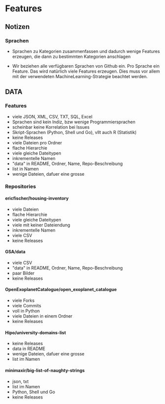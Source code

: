 # Features

## Notizen
### Sprachen
- Sprachen zu Kategorien zusammenfassen und dadurch wenige Features erzeugen, die dann zu bestimmten Kategorien 
anschlagen

- Wir beziehen alle verfügbaren Sprachen von Github ein. Pro Sprache ein Feature. Das wird natürlich viele Features 
erzeugen. Dies muss vor allem mit der verwendeten MachineLearning-Strategie beachtet werden.


## DATA
### Features
- viele JSON, XML, CSV, TXT, SQL, Excel
- Sprachen sind kein Indiz, bzw wenige Programmiersprachen
- scheinbar keine Korrelation bei Issues
- Skript-Sprachen (Python, Shell und Go), vllt auch R (Statistik)
- keine Releases
- viele Dateien pro Ordner
- flache Hierarchie
- viele gleiche Dateitypen
- inkrementelle Namen
- "data" in README, Ordner, Name, Repo-Beschreibung
- list in Namen
- wenige Dateien, dafuer eine grosse


### Repositories
#### ericfischer/housing-inventory
- viele Dateien
- flache Hierarchie
- viele gleiche Dateitypen
- viele mit keiner Dateiendung
- inkrementelle Namen
- viele CSV
- keine Releases

#### GSA/data
- viele CSV
- "data" in README, Ordner, Name, Repo-Beschreibung
- paar Bilder
- keine Releases

#### OpenExoplanetCatalogue/open_exoplanet_catalogue
- viele Forks
- viele Commits
- voll in Python
- viele Dateien in einem Ordner
- keine Releases

#### Hipo/university-domains-list
- keine Releases
- data in README
- wenige Dateien, dafuer eine grosse
- list im Namen

#### minimaxir/big-list-of-naughty-strings
- json, txt
- list im Namen
- Python, Shell und Go
- keine Releases
